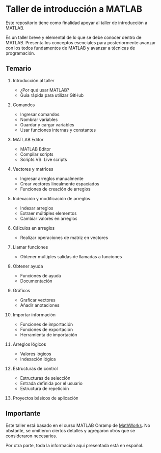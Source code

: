 # Taller de introducción a MATLAB

Este repositorio tiene como finalidad apoyar al taller de introducción a MATLAB.

Es un taller breve y elemental de lo que se debe conocer dentro de MATLAB. Presenta los conceptos esenciales para posteriormente avanzar con los todos fundamentos de MATLAB y avanzar a técnicas de programación.

## Temario
1. Introducción al taller
	- ¿Por qué usar MATLAB?
	- Guía rápida para utilizar GitHub

2. Comandos
	- Ingresar comandos
	- Nombrar variables
	- Guardar y cargar variables
	- Usar funciones internas y constantes

3. MATLAB Editor
	- MATLAB Editor
	- Compilar scripts
	- Scripts VS. Live scripts

4. Vectores y matrices
	- Ingresar arreglos manualmente
	- Crear vectores linealmente espaciados
	- Funciones de creación de arreglos

5. Indexación y modificación de arreglos
	- Indexar arreglos
	- Extraer múltiples elementos
	- Cambiar valores en arreglos

6. Cálculos en arreglos
	- Realizar operaciones de matriz en vectores

7. Llamar funciones
	- Obtener múltiples salidas de llamadas a funciones

8. Obtener ayuda
	- Funciones de ayuda
	- Documentación

9. Gráficos
	- Graficar vectores
	- Añadir anotaciones

10. Importar información
	- Funciones de importación
	- Funciones de exportación
	- Herramienta de importación

11. Arreglos lógicos
	- Valores lógicos
	- Indexación lógica

12. Estructuras de control
	- Estructuras de selección
	- Entrada definida por el usuario
	- Estructura de repetición

13. Proyectos básicos de aplicación

## Importante
Este taller está basado en el curso MATLAB Onramp de [MathWorks](http://mathworks.com "MathWorks"). No obstante, se omitieron ciertos detalles y agregaron otros que se consideraron necesarios.

Por otra parte, toda la información aquí presentada está en español.
